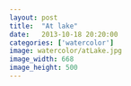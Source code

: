 ```yaml
---
layout: post
title:  "At lake"
date:   2013-10-18 20:20:00
categories: ['watercolor']
image: watercolor/atLake.jpg
image_width: 668
image_height: 500
---
```


